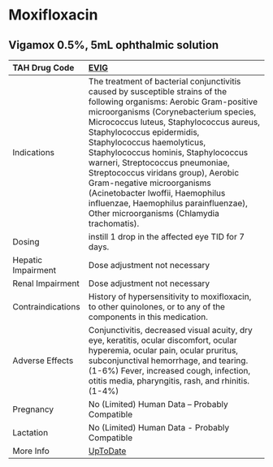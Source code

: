 # Moxifloxacin

## Vigamox 0.5%, 5mL ophthalmic solution

| TAH Drug Code      | [EVIG](https://www.tahsda.org.tw/drugs/hissearch.php?drug_code=EVIG)                                                                                                                                                                                                                                                                                                                                                                                                                                                                            |
|:-------------------|:------------------------------------------------------------------------------------------------------------------------------------------------------------------------------------------------------------------------------------------------------------------------------------------------------------------------------------------------------------------------------------------------------------------------------------------------------------------------------------------------------------------------------------------------|
| Indications        | The treatment of bacterial conjunctivitis caused by susceptible strains of the following organisms: Aerobic Gram-positive microorganisms (Corynebacterium species, Micrococcus luteus, Staphylococcus aureus, Staphylococcus epidermidis, Staphylococcus haemolyticus, Staphylococcus hominis, Staphylococcus warneri, Streptococcus pneumoniae, Streptococcus viridans group), Aerobic Gram-negative microorganisms (Acinetobacter lwoffii, Haemophilus influenzae, Haemophilus parainfluenzae), Other microorganisms (Chlamydia trachomatis). |
| Dosing             | instill 1 drop in the affected eye TID for 7 days.                                                                                                                                                                                                                                                                                                                                                                                                                                                                                              |
| Hepatic Impairment | Dose adjustment not necessary                                                                                                                                                                                                                                                                                                                                                                                                                                                                                                                   |
| Renal Impairment   | Dose adjustment not necessary                                                                                                                                                                                                                                                                                                                                                                                                                                                                                                                   |
| Contraindications  | History of hypersensitivity to moxifloxacin, to other quinolones, or to any of the components in this medication.                                                                                                                                                                                                                                                                                                                                                                                                                               |
| Adverse Effects    | Conjunctivitis, decreased visual acuity, dry eye, keratitis, ocular discomfort, ocular hyperemia, ocular pain, ocular pruritus, subconjunctival hemorrhage, and tearing.(1-6%) Fever, increased cough, infection, otitis media, pharyngitis, rash, and rhinitis.(1-4%)                                                                                                                                                                                                                                                                          |
| Pregnancy          | No (Limited) Human Data – Probably Compatible                                                                                                                                                                                                                                                                                                                                                                                                                                                                                                   |
| Lactation          | No (Limited) Human Data - Probably Compatible                                                                                                                                                                                                                                                                                                                                                                                                                                                                                                   |
| More Info          | [UpToDate](https://www.uptodate.com/contents/moxifloxacin-drug-information)                                                                                                                                                                                                                                                                                                                                                                                                                                                                     |


